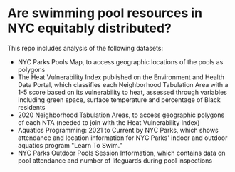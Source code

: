 # Are swimming pool resources in NYC equitably distributed?

This repo includes analysis of the following datasets:
- NYC Parks Pools Map, to access geographic locations of the pools as polygons
- The Heat Vulnerability Index published on the Environment and Health Data Portal, which classifies each Neighborhood Tabulation Area with a 1-5 score based on its vulnerability to heat, assessed through variables including green space, surface temperature and percentage of Black residents
- 2020 Neighborhood Tabulation Areas, to access geographic polygons of each NTA (needed to join with the Heat Vulnerability Index)
- Aquatics Programming: 2021 to Current by NYC Parks, which shows attendance and location information for NYC Parks' indoor and outdoor aquatics program "Learn To Swim."
- NYC Parks Outdoor Pools Session Information, which contains data on pool attendance and number of lifeguards during pool inspections

